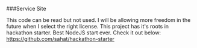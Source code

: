 ###Service Site

This code can be read but not used. I will be allowing more freedom in the future when I select the right license.
This project has it's roots in hackathon starter. Best NodeJS start ever. Check it out below:
https://github.com/sahat/hackathon-starter
